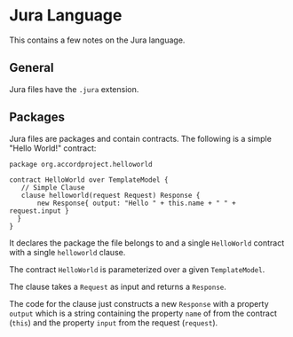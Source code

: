 # Jura Language

This contains a few notes on the Jura language.

## General

Jura files have the `.jura` extension.

## Packages

Jura files are packages and contain contracts. The following is a
simple "Hello World!" contract:

```
package org.accordproject.helloworld

contract HelloWorld over TemplateModel {
   // Simple Clause
   clause helloworld(request Request) Response {
       new Response{ output: "Hello " + this.name + " " + request.input }
  }
}
```

It declares the package the file belongs to and a single `HelloWorld`
contract with a single `helloworld` clause.

The contract `HelloWorld` is parameterized over a given
`TemplateModel`.

The clause takes a `Request` as input and returns a `Response`.

The code for the clause just constructs a new `Response` with a
property `output` which is a string containing the property `name` of
from the contract (`this`) and the property `input` from the request
(`request`).

